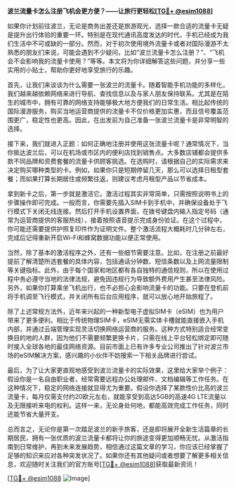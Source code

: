 **波兰流量卡怎么注册飞机会更方便？——让旅行更轻松[[TG💪+ @esim1088](https://t.me/s/esim1088)]**

如果你计划前往波兰，无论是商务出差还是旅游观光，选择一款合适的流量卡无疑是提升出行体验的重要一环。特别是在现代通讯高度发达的时代，手机已经成为我们生活中不可或缺的一部分。然而，对于初次使用境外流量卡或者对国际漫游不太熟悉的朋友们来说，可能会遇到不少疑问，比如“波兰流量卡怎么注册？”、“飞机会不会影响我的流量卡使用？”等等。本文将为你详细解答这些问题，并分享一些实用的小贴士，帮助你更好地享受旅行的乐趣。

首先，让我们来谈谈为什么需要一张波兰的流量卡。随着智能手机功能的多样化，我们越来越依赖网络来进行导航、查找信息以及与家人朋友保持联系。尤其是在陌生的城市中，拥有可靠的网络支持能够极大地方便我们的日常生活。相比起传统的国际漫游服务，购买当地运营商提供的流量卡不仅价格更加实惠，而且信号覆盖范围更广，稳定性也更高。因此，在出发前为自己准备一张波兰流量卡是非常明智的选择。

接下来，我们就进入正题：如何正确地注册并使用这张流量卡呢？通常情况下，当你抵达波兰后，可以在机场或市区内的便利店找到销售点。大多数店铺都会提供多款不同品牌和资费套餐的流量卡供顾客挑选。在选购时，请根据自己的实际需求来决定购买哪种类型的卡。例如，如果你只是短期停留几天，那么可以选择日租型套餐；而如果打算长期居住或频繁往返，则建议考虑月租型产品以节省成本。

拿到新卡之后，第一步就是激活它。激活过程其实非常简单，只需按照说明书上的步骤操作即可完成。一般而言，你需要先插入SIM卡到手机中，并确保设备处于飞行模式下关闭无线连接。然后打开手机设置界面，在拨号键盘内输入指定号码（通常为运营商提供的客服热线），接着按照语音提示完成身份验证。在这个过程中，你可能还需要提供护照复印件作为证明文件。整个激活流程大概耗时几分钟左右，完成后记得重新开启Wi-Fi和蜂窝数据功能以便正常使用。

当然，除了基本的激活程序之外，还有一些细节需要注意。比如，在注册之前最好提前了解清楚所选套餐的具体内容，包括通话分钟数、短信条数以及上网流量限制等关键指标。此外，由于每个国家和地区都有各自独特的通信规则，所以在使用过程中务必遵守当地的法律法规，避免因违规行为导致额外费用产生甚至法律风险。另外，如果你打算乘坐飞机出行，也不必担心会影响流量卡的功能。只要在登机前将手机调至飞行模式，并关闭所有后台应用程序，就可以放心地开始旅程了。

除了上述常规方法外，近年来兴起的一种新型电子虚拟SIM卡（eSIM）也为用户带来了更多便利。相比于传统物理SIM卡，eSIM无需实体卡槽就能直接嵌入手机内部，并通过云端管理实现灵活切换网络运营商的服务。这种方式特别适合经常变换目的地的人群，因为他们不需要频繁更换卡片，只需在线上平台轻松绑定即可随时接入全球各地的最佳网络资源。目前市面上已有许多专业公司推出了针对波兰市场的eSIM解决方案，感兴趣的小伙伴不妨搜索一下相关品牌进行尝试。

最后，为了让大家更直观地感受到波兰流量卡的实际效果，这里给大家举个例子：假设你是一名自由职业者，经常需要远程办公处理邮件、文档编辑等工作任务。在这种情况下，稳定的网络连接就显得尤为重要。假设你选择了某款性价比高的波兰流量卡，每月仅需支付约20欧元左右，就能享受到高达5GB的高速4G LTE流量以及无限接听来电的权利。这样一来，无论身处何地，都能高效完成工作任务，同时还能节省大量开支。

总而言之，无论你是第一次踏足波兰的新手旅客，还是即将展开全新生活篇章的长期居民，拥有一张优质的波兰流量卡都将让你的旅途变得更加顺畅无忧。从激活指南到日常维护，再到未来发展趋势，相信通过这篇文章的学习，你应该已经掌握了足够的知识来应对各种突发状况了。如果你还有其他疑问或者想要了解更多相关信息，欢迎随时关注我们的官方账号[[TG💪+ @esim1088](https://t.me/s/esim1088)]获取最新资讯！

[[TG💪+ @esim1088](https://t.me/s/esim1088) ![Image](https://i.postimg.cc/4NQfJmqS/Snipaste-2025-05-13-00-14-12.png)]